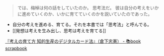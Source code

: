 >では、梅棹は何の話をしていたのか。 思考法だ。 彼は自分の考えをいかに進めていくのか、いかに育てていくのかを説いていたのであった。
- 自分の考えを進める、育てる。それを本書では「思考法」と呼んでる。
- [[発想は考えを生み出し、思考は考えを育てる]]

[『考えの育て方 知的生産のデジタルカード法』（倉下忠憲） - 📚book scrapbook](https://scrapbox.io/bsc/%E3%80%8E%E8%80%83%E3%81%88%E3%81%AE%E8%82%B2%E3%81%A6%E6%96%B9_%E7%9F%A5%E7%9A%84%E7%94%9F%E7%94%A3%E3%81%AE%E3%83%86%E3%82%99%E3%82%B7%E3%82%99%E3%82%BF%E3%83%AB%E3%82%AB%E3%83%BC%E3%83%88%E3%82%99%E6%B3%95%E3%80%8F%EF%BC%88%E5%80%89%E4%B8%8B%E5%BF%A0%E6%86%B2%EF%BC%89)